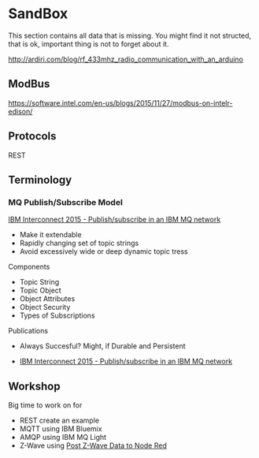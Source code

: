 SandBox
==

This section contains all data that is missing. You might find it not structed, that is ok, important thing is not to forget about it.

http://ardiri.com/blog/rf_433mhz_radio_communication_with_an_arduino

## ModBus

https://software.intel.com/en-us/blogs/2015/11/27/modbus-on-intelr-edison/

## Protocols

REST

## Terminology

### MQ Publish/Subscribe Model

[IBM Interconnect 2015 - Publish/subscribe in an IBM MQ network ](https://www.youtube.com/watch?v=iBq3oUBZ-9s)

- Make it extendable
- Rapidly changing set of topic strings
- Avoid excessively wide or deep dynamic topic tress

Components

- Topic String
- Topic Object
- Object Attributes
- Object Security
- Types of Subscriptions

Publications

- Always Succesful? Might, if Durable and Persistent

- [IBM Interconnect 2015 - Publish/subscribe in an IBM MQ network ](https://www.youtube.com/watch?v=iBq3oUBZ-9s)

## Workshop

Big time to work on for

- REST create an example
- MQTT using IBM Bluemix
- AMQP using IBM MQ Light
- Z-Wave using [Post Z-Wave Data to Node Red](https://www.ibm.com/developerworks/community/blogs/cee6c09c-a315-4b04-ad14-57d6a60fa8bb/entry/post_z_wave_data_to_node_red?lang=en)